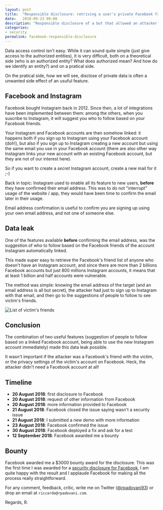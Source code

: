 ```yaml
---
layout: post
title:  "Responsible disclosure: retriving a user's private Facebook friends."
date:   2018-09-23 09:00
description: "Responsible disclosure of a but that allowed an attacker to see a victim's private Facebook friends, with only knowledge of the victim's email address."
categories:
- security
permalink: facebook-responsible-disclosure
---
```


Data access control isn't easy. While it can sound quite simple (just give
access to the authorized entities), it is very difficult, both on a theoretical
side (who is an authorized entity? What does authorized mean? And how do we
identify an entity?) and on a pratical side.

On the pratical side, how we will see, disclose of private data is often a
unwanted side effect of an usuful feature.

## Facebook and Instagram

Facebook bought Instagram back in 2012. Since then, a lot of integrations have
been implemented between them: among the others, when you suscribe to Instagram,
it will suggest you who to follow based on your Facebook friends. 

Your Instagram and Facebook accounts are then somehow linked: it happens both if
you sign up to Instagram using your Facebook account (doh!), but also if you
sign up to Instagram creating a new account but using the same email you use in
your Facebook account (there are also other way Instagram links your new account
with an existing Facebook account, but they are not of our interest here).

So if you want to create a _secret_ Instagram account, create a new mail for it
;-)

Back in topic: Instagram used to enable all its feature to new users, **before**
they have confirmed their email address. This was to do not "interrupt" usage of
the website / app, they would have been time to confirm the email later in their
usage.

Email address confirmation is useful to confirm you are signing up using your
own email address, and not one of someone else.

## Data leak

One of the features available **before** confirming the email address, was the
suggestion of who to follow based on the Facebook friends of the account
Instagram automatically linked.

This made super easy to retrieve the Facebook's friend list of anyone who
doesn't have an Instagram account, and since there are more than 2 billions
Facebook accounts but just 800 millions Instagram accounts, it means that at
least 1 billion and half accounts were vulnerable.

The method was simple: knowing the email address of the target (and an email
address is all but secret), the attacker had just to sign up to Instagram with
that email, and then go to the suggestions of people to follow to see victim's
friends.

![List of victim's friends][image]

## Conclusion

The combination of two useful features (suggestion of people to follow based on
a linked Facebook account, being able to use the new Instagram account
immediately) made this data leak possible. 

It wasn't important if the attacker was a Facebook's friend with the victim, or
the privacy settings of the victim's account on Facebook. Heck, the attacker
didn't need a Facebook account at all!

## Timeline

- **20 August 2018**: first disclosure to Facebook
- **20 August 2018**: request of other information from Facebook
- **20 August 2018**: more information provided to Facebook
- **21 August 2018**: Facebook closed the issue saying wasn't a security issue
- **21 August 2018**: I submitted a new demo with more information
- **23 August 2018**: Facebook confirmed the issue
- **30 August 2018**: Facebook deployed a fix and ask for a test
- **12 September 2018**: Facebook awarded me a bounty

## Bounty

Facebook awarded me a $3000 bounty award for the disclosure. This was the first
time I was awarded for a [security disclosure for Facebook][whitehat], I am
quite happy with the result and I applaude Facebook for making all the process
really straightforward.

For any comment, feedback, critic, write me on Twitter ([@rpadovani93][twitter])
or drop an email at `riccardo@rpadovani.com`.

Regards,
R.

[whitehat]: https://www.facebook.com/whitehat
[twitter]: https://twitter.com/rpadovani93
[image]: https://img.rpadovani.com/posts/facebook-disclosure.png